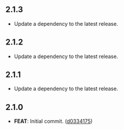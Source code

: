 ## 2.1.3

 - Update a dependency to the latest release.

## 2.1.2

 - Update a dependency to the latest release.

## 2.1.1

 - Update a dependency to the latest release.

## 2.1.0

 - **FEAT**: Initial commit. ([d0334175](https://github.com/mathrunet/flutter_masamune/commit/d03341759111791dee13065a6fb02fd512e567fb))

